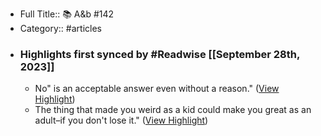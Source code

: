 - Full Title:: 📚 A&b #142
- Category:: #articles
- ### Highlights first synced by #Readwise [[September 28th, 2023]]
    - No" is an acceptable answer even without a reason." ([View Highlight](https://read.readwise.io/read/01hbe1p5m38ysx0tv1qffqdjtg))
    - The thing that made you weird as a kid could make you great as an adult–if you don't lose it." ([View Highlight](https://read.readwise.io/read/01hbe1qk93e4ek6ddds0s8z8mj))
